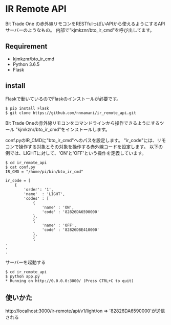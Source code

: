IR Remote API
=============

Bit Trade One の赤外線リモコンをRESTfulっぽいAPIから使えるようにするAPIサーバーのようなもの。
内部で"kjmkznr/bto_ir_cmd"を呼び出してます。

## Requirement

* kjmkznr/bto_ir_cmd
* Python 3.6.5
* Flask


## install

Flaskで動いているのでFlaskのインストールが必要です。
~~~
$ pip install Flask
$ git clone https://github.com/nnnamani/ir_remote_api.git
~~~

Bit Trade Oneの赤外線リモコンをコマンドラインから操作できるようにするツール
"kjmkznr/bto_ir_cmd"をインストールします。


conf.pyのIR_CMDに"bto_ir_cmd"へのパスを設定します。
"ir_code"には、リモコンで操作する対象とその対象を操作する赤外線コードを設定します。
以下の例では、LIGHTに対して、'ON'と'OFF'という操作を定義しています。

~~~
$ cd ir_remote_api
$ cat conf.py
IR_CMD = "/home/pi/bin/bto_ir_cmd"

ir_code = [
    {
        'order': '1',
        'name'  : 'LIGHT',
        'codes' : [
            {
                'name' : 'ON',
                'code' : '82826DA6590000'
            },
            {
                'name' : 'OFF',
                'code' : '82826DBE410000'
            },
            {
.
.
.
~~~


サーバーを起動する
~~~
$ cd ir_remote_api
$ python app.py
* Running on http://0.0.0.0:3000/ (Press CTRL+C to quit)
~~~


## 使いかた

http://localhost:3000/ir-remote/api/v1/light/on  => '82826DA6590000'が送信される

